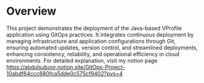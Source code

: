 # Overview
This project demonstrates the deployment of the Java-based VProfile application using GitOps practices. It integrates continuous deployment by managing infrastructure and application configurations through Git, ensuring automated updates, version control, and streamlined deployments, enhancing consistency, reliability, and operational efficiency in cloud environments.
For detailed explanation, visit my notion page https://abdulsuboor.notion.site/GitOps-Project-10abdf64ccc680fca5dde0c575cf9402?pvs=4
